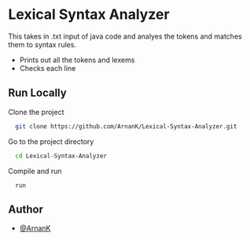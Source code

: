 
# Lexical Syntax Analyzer

This takes in .txt input of java code and analyes the tokens and matches them to syntax rules.

- Prints out all the tokens and lexems
- Checks each line


## Run Locally

Clone the project

```bash
  git clone https://github.com/ArnanK/Lexical-Syntax-Analyzer.git
```

Go to the project directory

```bash
  cd Lexical-Syntax-Analyzer
```
Compile and run
```
  run
```

## Author

- [@ArnanK](https://github.com/ArnanK)

